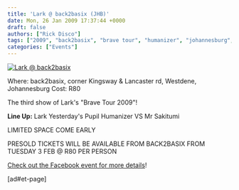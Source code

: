 ```yaml
---
title: 'Lark @ back2basix (JHB)'
date: Mon, 26 Jan 2009 17:37:44 +0000
draft: false
authors: ["Rick Disco"]
tags: ["2009", "back2basix", "brave tour", "humanizer", "johannesburg", "lark", "mr sakitumi", "tour", "yesterdays pupil"]
categories: ["Events"]
---
```


[![Lark @ back2basix](/wp-content/uploads/2009/01/lark-back2basix.jpg "Lark @ back2basix")](/wp-content/uploads/2009/01/lark-back2basix.jpg)

Where: back2basix, corner Kingsway & Lancaster rd, Westdene, Johannesburg Cost: R80

The third show of Lark's "Brave Tour 2009"!

**Line Up:** Lark Yesterday's Pupil Humanizer VS Mr Sakitumi

LIMITED SPACE COME EARLY

PRESOLD TICKETS WILL BE AVAILABLE FROM BACK2BASIX FROM TUESDAY 3 FEB @ R80 PER PERSON

[Check out the Facebook event for more details](http://www.facebook.com/event.php?&eid=46397272950 "Facebook Event")!

\[ad#et-page\]